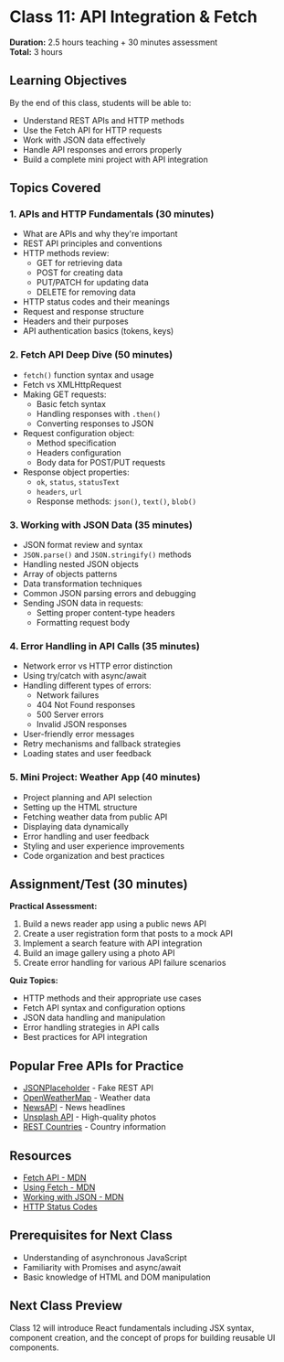 # Class 11: API Integration & Fetch

**Duration:** 2.5 hours teaching + 30 minutes assessment  
**Total:** 3 hours

## Learning Objectives
By the end of this class, students will be able to:
- Understand REST APIs and HTTP methods
- Use the Fetch API for HTTP requests
- Work with JSON data effectively
- Handle API responses and errors properly
- Build a complete mini project with API integration

## Topics Covered

### 1. APIs and HTTP Fundamentals (30 minutes)
- What are APIs and why they're important
- REST API principles and conventions
- HTTP methods review:
  - GET for retrieving data
  - POST for creating data
  - PUT/PATCH for updating data
  - DELETE for removing data
- HTTP status codes and their meanings
- Request and response structure
- Headers and their purposes
- API authentication basics (tokens, keys)

### 2. Fetch API Deep Dive (50 minutes)
- `fetch()` function syntax and usage
- Fetch vs XMLHttpRequest
- Making GET requests:
  - Basic fetch syntax
  - Handling responses with `.then()`
  - Converting responses to JSON
- Request configuration object:
  - Method specification
  - Headers configuration
  - Body data for POST/PUT requests
- Response object properties:
  - `ok`, `status`, `statusText`
  - `headers`, `url`
  - Response methods: `json()`, `text()`, `blob()`

### 3. Working with JSON Data (35 minutes)
- JSON format review and syntax
- `JSON.parse()` and `JSON.stringify()` methods
- Handling nested JSON objects
- Array of objects patterns
- Data transformation techniques
- Common JSON parsing errors and debugging
- Sending JSON data in requests:
  - Setting proper content-type headers
  - Formatting request body

### 4. Error Handling in API Calls (35 minutes)
- Network error vs HTTP error distinction
- Using try/catch with async/await
- Handling different types of errors:
  - Network failures
  - 404 Not Found responses
  - 500 Server errors
  - Invalid JSON responses
- User-friendly error messages
- Retry mechanisms and fallback strategies
- Loading states and user feedback

### 5. Mini Project: Weather App (40 minutes)
- Project planning and API selection
- Setting up the HTML structure
- Fetching weather data from public API
- Displaying data dynamically
- Error handling and user feedback
- Styling and user experience improvements
- Code organization and best practices

## Assignment/Test (30 minutes)
**Practical Assessment:**
1. Build a news reader app using a public news API
2. Create a user registration form that posts to a mock API
3. Implement a search feature with API integration
4. Build an image gallery using a photo API
5. Create error handling for various API failure scenarios

**Quiz Topics:**
- HTTP methods and their appropriate use cases
- Fetch API syntax and configuration options
- JSON data handling and manipulation
- Error handling strategies in API calls
- Best practices for API integration

## Popular Free APIs for Practice
- [JSONPlaceholder](https://jsonplaceholder.typicode.com/) - Fake REST API
- [OpenWeatherMap](https://openweathermap.org/api) - Weather data
- [NewsAPI](https://newsapi.org/) - News headlines
- [Unsplash API](https://unsplash.com/developers) - High-quality photos
- [REST Countries](https://restcountries.com/) - Country information

## Resources
- [Fetch API - MDN](https://developer.mozilla.org/en-US/docs/Web/API/Fetch_API)
- [Using Fetch - MDN](https://developer.mozilla.org/en-US/docs/Web/API/Fetch_API/Using_Fetch)
- [Working with JSON - MDN](https://developer.mozilla.org/en-US/docs/Learn/JavaScript/Objects/JSON)
- [HTTP Status Codes](https://httpstatuses.com/)

## Prerequisites for Next Class
- Understanding of asynchronous JavaScript
- Familiarity with Promises and async/await
- Basic knowledge of HTML and DOM manipulation

## Next Class Preview
Class 12 will introduce React fundamentals including JSX syntax, component creation, and the concept of props for building reusable UI components.